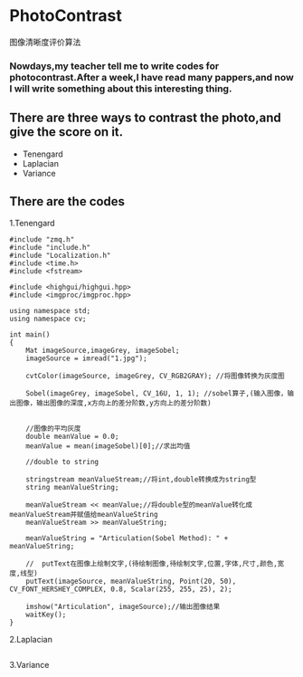 # PhotoContrast
图像清晰度评价算法
### Nowdays,my teacher tell me to write codes for photocontrast.After a week,I have read many pappers,and now I will write something about this interesting thing.<br>
## There are three ways to contrast the photo,and give the score on it.
* Tenengard
* Laplacian
* Variance
## There are the codes
1.Tenengard
```
#include "zmq.h"
#include "include.h"
#include "Localization.h"
#include <time.h>
#include <fstream>

#include <highgui/highgui.hpp>
#include <imgproc/imgproc.hpp>

using namespace std;
using namespace cv;

int main()
{
	Mat imageSource,imageGrey, imageSobel;
	imageSource = imread("1.jpg");
	
	cvtColor(imageSource, imageGrey, CV_RGB2GRAY); //将图像转换为灰度图
	
	Sobel(imageGrey, imageSobel, CV_16U, 1, 1); //sobel算子,(输入图像，输出图像，输出图像的深度,x方向上的差分阶数,y方向上的差分阶数)
	
	
	//图像的平均灰度
	double meanValue = 0.0;
	meanValue = mean(imageSobel)[0];//求出均值
	
	//double to string

	stringstream meanValueStream;//将int,double转换成为string型
	string meanValueString;

	meanValueStream << meanValue;//将double型的meanValue转化成meanValueStream并赋值给meanValueString
	meanValueStream >> meanValueString;

	meanValueString = "Articulation(Sobel Method): " + meanValueString;

	//	putText在图像上绘制文字,(待绘制图像,待绘制文字,位置,字体,尺寸,颜色,宽度,线型)
	putText(imageSource, meanValueString, Point(20, 50), CV_FONT_HERSHEY_COMPLEX, 0.8, Scalar(255, 255, 25), 2);

	imshow("Articulation", imageSource);//输出图像结果
	waitKey();
}
```
2.Laplacian
```

```
3.Variance
```

```
